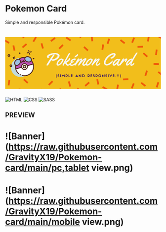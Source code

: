 # Pokemon Card

Simple and responsible Pokémon card.

# ![Banner](https://raw.githubusercontent.com/GravityX19/Pokemon-card/main/banner.png)

![HTML](<https://img.shields.io/badge/HTML5-E34F26.svg?style=for-the-badge&logo=HTML5&logoColor=white>)
![CSS](<https://img.shields.io/badge/CSS3-1572B6.svg?style=for-the-badge&logo=CSS3&logoColor=white>)
![SASS](<https://img.shields.io/badge/Sass-CC6699.svg?style=for-the-badge&logo=Sass&logoColor=white>)

## PREVIEW

# ![Banner](https://raw.githubusercontent.com/GravityX19/Pokemon-card/main/pc,tablet view.png)
# ![Banner](https://raw.githubusercontent.com/GravityX19/Pokemon-card/main/mobile view.png)
